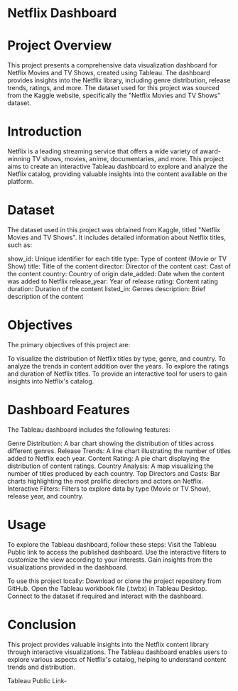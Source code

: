 # Netflix Dashboard 

# Project Overview
This project presents a comprehensive data visualization dashboard for Netflix Movies and TV Shows, created using Tableau. The dashboard provides insights into the Netflix library, including genre distribution, release trends, ratings, and more. The dataset used for this project was sourced from the Kaggle website, specifically the "Netflix Movies and TV Shows" dataset.

# Introduction
Netflix is a leading streaming service that offers a wide variety of award-winning TV shows, movies, anime, documentaries, and more. This project aims to create an interactive Tableau dashboard to explore and analyze the Netflix catalog, providing valuable insights into the content available on the platform.

# Dataset
The dataset used in this project was obtained from Kaggle, titled "Netflix Movies and TV Shows". It includes detailed information about Netflix titles, such as:

show_id: Unique identifier for each title
type: Type of content (Movie or TV Show)
title: Title of the content
director: Director of the content
cast: Cast of the content
country: Country of origin
date_added: Date when the content was added to Netflix
release_year: Year of release
rating: Content rating
duration: Duration of the content
listed_in: Genres
description: Brief description of the content

# Objectives
The primary objectives of this project are:

To visualize the distribution of Netflix titles by type, genre, and country.
To analyze the trends in content addition over the years.
To explore the ratings and duration of Netflix titles.
To provide an interactive tool for users to gain insights into Netflix's catalog.

# Dashboard Features
The Tableau dashboard includes the following features:

Genre Distribution: A bar chart showing the distribution of titles across different genres.
Release Trends: A line chart illustrating the number of titles added to Netflix each year.
Content Rating: A pie chart displaying the distribution of content ratings.
Country Analysis: A map visualizing the number of titles produced by each country.
Top Directors and Casts: Bar charts highlighting the most prolific directors and actors on Netflix.
Interactive Filters: Filters to explore data by type (Movie or TV Show), release year, and country.

# Usage

To explore the Tableau dashboard, follow these steps:
Visit the Tableau Public link to access the published dashboard.
Use the interactive filters to customize the view according to your interests.
Gain insights from the visualizations provided in the dashboard.

To use this project locally:
Download or clone the project repository from GitHub.
Open the Tableau workbook file (.twbx) in Tableau Desktop.
Connect to the dataset if required and interact with the dashboard.
# Conclusion
This project provides valuable insights into the Netflix content library through interactive visualizations. The Tableau dashboard enables users to explore various aspects of Netflix's catalog, helping to understand content trends and distribution.

Tableau Public Link- 
